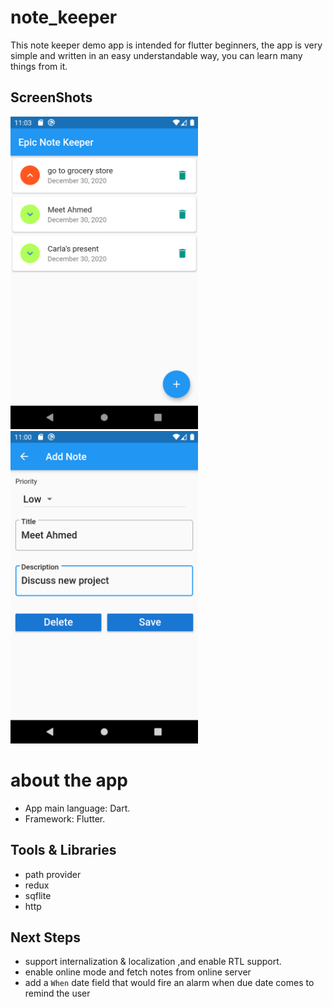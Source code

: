 # note_keeper
 
This note keeper demo app is intended for flutter beginners, the app is very simple and written in an easy understandable way, you can learn many things from it.

## ScreenShots 
<img src="screenshots/screen1.png" height="500em" />&nbsp;&nbsp;&nbsp;&nbsp;&nbsp;&nbsp;&nbsp;&nbsp;<img src="screenshots/screen2.png" height="500em" />

# about the app
* App main language: Dart.
* Framework: Flutter.


## Tools & Libraries
* path provider
* redux
* sqflite
* http

## Next Steps
* support internalization & localization ,and enable RTL support.
* enable online mode and fetch notes from online server
* add a `When` date field that would fire an alarm when due date comes to remind the user



